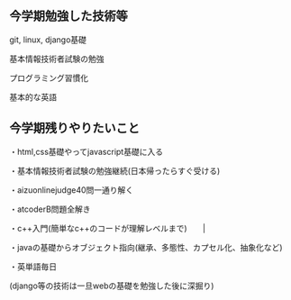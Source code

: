 ## 今学期勉強した技術等
git, linux, django基礎

基本情報技術者試験の勉強

プログラミング習慣化

基本的な英語
## 今学期残りやりたいこと
・html,css基礎やってjavascript基礎に入る

・基本情報技術者試験の勉強継続(日本帰ったらすぐ受ける)

・aizuonlinejudge40問一通り解く

・atcoderB問題全解き       
                                    
・c++入門(簡単なc++のコードが理解レベルまで)　　|

・javaの基礎からオブジェクト指向(継承、多態性、カプセル化、抽象化など)

・英単語毎日

(django等の技術は一旦webの基礎を勉強した後に深掘り)
